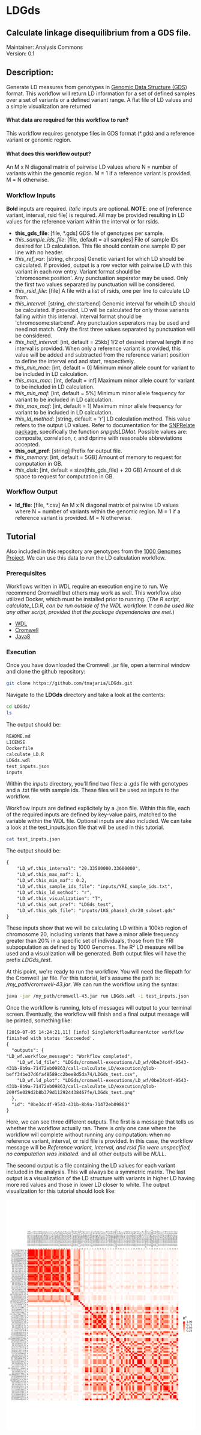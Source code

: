 # LDGds
## Calculate linkage disequilibrium from a GDS file.
Maintainer: Analysis Commons  
Version: 0.1

## Description:
Generate LD measures from genotypes in [Genomic Data Structure (GDS)](https://www.biostat.washington.edu/sites/default/files/modules/GDS_intro.pdf) format. This workflow will return LD information for a set of defined samples over a set of variants or a defined variant range. A flat file of LD values and a simple visualization are returned

#### What data are required for this workflow to run?
This workflow requires genotype files in GDS format (\*.gds) and a reference variant or genomic region.

#### What does this workflow output?
An M x N diagonal matrix of pairwise LD values where N = number of variants within the genomic region. M = 1 if a reference variant is provided. M = N otherwise.

### Workflow Inputs
**Bold** inputs are required. *Italic* inputs are optional. **NOTE**: one of [reference variant, interval, rsid file] is required. All may be provided resulting in LD values for the reference variant within the interval or for rsids.

- **this_gds_file**: [file, \*.gds] GDS file of genotypes per sample.
- *this_sample_ids_file*: [file, default = all samples] File of sample IDs desired for LD calculation. This file should contain one sample ID per line with no header.
- *this_ref_var*: [string, chr:pos] Genetic variant for which LD should be calculated. If provided, output is a row vector with pairwise LD with this variant in each row entry. Variant format should be 'chromosome:position'. Any punctuation seperator may be used. Only the first two values separated by punctuation will be considered.
- *this_rsid_file*: [file] A file with a list of rsids, one per line to calculate LD from.
- *this_interval*: [string, chr:start:end] Genomic interval for whcih LD should be calculated. If provided, LD will be calculated for only those variants falling within this interval. Interval format should be 'chromosome:start:end'. Any punctuation seperators may be used and need not match. Only the first three values separated by punctuation will be considered.
- *this_half_interval*: [int, default = 25kb] 1/2 of desired interval length if no interval is provided. When only a reference variant is provided, this value will be added and subtracted from the reference variant position to define the interval end and start, respectively. 
- *this_min_mac*: [int, default = 0] Minimum minor allele count for variant to be included in LD calculation.
- *this_max_mac*: [int, default = inf] Maximum minor allele count for variant to be included in LD calculation.
- *this_min_maf*: [int, default = 5%] Minimum minor allele frequency for variant to be included in LD calculation.
- *this_max_maf*: [int, default = 1] Maximum minor allele frequency for variant to be included in LD calculation.
- *this_ld_method*: [string, default = 'r'] LD calculation method. This value refers to the output LD values. Refer to documentation for the [SNPRelate package](https://bioconductor.org/packages/release/bioc/html/SNPRelate.html), specifically the function *snpgdsLDMat*. Possible values are: composite, correlation, r, and dprime with reasonable abbreviations accepted.
- **this_out_pref**: [string] Prefix for output file.
- *this_memory*: [int, default = 5GB] Amount of memory to request for computation in GB.
- *this_disk*: [int, default = size(this_gds_file) + 20 GB] Amount of disk space to request for computation in GB.
  
### Workflow Output

- **ld_file**: [file, \*.csv] An M x N diagonal matrix of pairwise LD values where N = number of variants within the genomic region. M = 1 if a reference variant is provided. M = N otherwise.

## Tutorial
Also included in this repository are genotypes from the [1000 Genomes Project](). We can use this data to run the LD calculation workflow.

### Prerequisites
Workflows written in WDL require an execution engine to run. We recommend Cromwell but others may work as well. This workflow also utilized Docker, which must be installed prior to running. (*The R script, calculate_LD.R, can be run outside of the WDL workflow. It can be used like any other script, provided that the package dependencies are met.*)

* [WDL](https://software.broadinstitute.org/wdl/documentation/quickstart)
* [Cromwell](http://cromwell.readthedocs.io/en/develop/)
* [Java8]()

### Execution
Once you have downloaded the Cromwell .jar file, open a terminal window and clone the github repository:

```bash
git clone https://github.com/tmajaria/LDGds.git
```

Navigate to the **LDGds** directory and take a look at the contents:

```bash
cd LDGds/
ls
```

The output should be:
```
README.md
LICENSE	
Dockerfile
calculate_LD.R
LDGds.wdl
test_inputs.json
inputs
```

Within the *inputs* directory, you'll find two files: a .gds file with genotypes and a .txt file with sample ids. These files will be used as inputs to the workflow. 


Workflow inputs are defined explicitely by a .json file. Within this file, each of the required inputs are defined by key-value pairs, matched to the variable within the WDL file. Optional inputs are also included. We can take a look at the test_inputs.json file that will be used in this tutorial.

```bash
cat test_inputs.json
```

The output should be:
```
{
	"LD_wf.this_interval": "20.33500000.33600000",
	"LD_wf.this_max_maf": 1,
	"LD_wf.this_min_maf": 0.2,
	"LD_wf.this_sample_ids_file": "inputs/YRI_sample_ids.txt",
	"LD_wf.this_ld_method": "r",
	"LD_wf.this_visualization": "T",
	"LD_wf.this_out_pref": "LDGds_test",
	"LD_wf.this_gds_file": "inputs/1KG_phase3_chr20_subset.gds"
}
```

These inputs show that we will be calculating LD within a 100kb region of chromosome 20, including variants that have a minor allele frequency greater than 20% in a specific set of individuals, those from the YRI subpopulation as defined by 1000 Genomes. The R² LD measure will be used and a visualization will be generated. Both output files will have the prefix *LDGds_test*.

At this point, we're ready to run the workflow. You will need the filepath for the Cromwell .jar file. For this tutorial, let's assume the path is: */my_path/cromwell-43.jar*. We can run the workflow using the syntax:

```bash
java -jar /my_path/cromwell-43.jar run LDGds.wdl -i test_inputs.json
```

Once the workflow is running, lots of messages will output to your terminal screen. Eventually, the workflow will finish and a final output message will be printed, something like:

```
[2019-07-05 14:24:21,11] [info] SingleWorkflowRunnerActor workflow finished with status 'Succeeded'.
{
  "outputs": {
"LD_wf.workflow_message": "Workflow completed",
    "LD_wf.ld_file": "LDGds/cromwell-executions/LD_wf/0be34c4f-9543-431b-8b9a-71472eb09863/call-calculate_LD/execution/glob-beff34be37d6fa48589cc2bee8d5da74/LDGds_test.csv",
    "LD_wf.ld_plot": "LDGds/cromwell-executions/LD_wf/0be34c4f-9543-431b-8b9a-71472eb09863/call-calculate_LD/execution/glob-209f5e029d2b8b379d112924438467fe/LDGds_test.png"
  },
  "id": "0be34c4f-9543-431b-8b9a-71472eb09863"
}
```

Here, we can see three different outputs. The first is a message that tells us whether the workflow actually ran. There is only one case where the workflow will complete without running any computation: when no reference variant, interval, or rsid file is provided. In this case, the workflow message will be *Reference variant, interval, and rsid file were unspecified, no computation was initiated.* and all other outputs will be *NULL*.

The second output is a file containing the LD values for each variant included in the analysis. This will always be a symmetric matrix. The last output is a visualization of the LD structure with variants in higher LD having more red values and those in lower LD closer to white. The output visualization for this tutorial should look like:

![myimage](https://github.com/tmajaria/LDGds/blob/master/outputs/LDGds_test.png)






